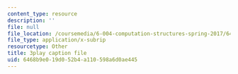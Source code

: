 ```yaml
---
content_type: resource
description: ''
file: null
file_location: /coursemedia/6-004-computation-structures-spring-2017/6468b9e019d052b4a110598a6d0ae445_4PkKI_S9TIQ.vtt
file_type: application/x-subrip
resourcetype: Other
title: 3play caption file
uid: 6468b9e0-19d0-52b4-a110-598a6d0ae445
---
```

